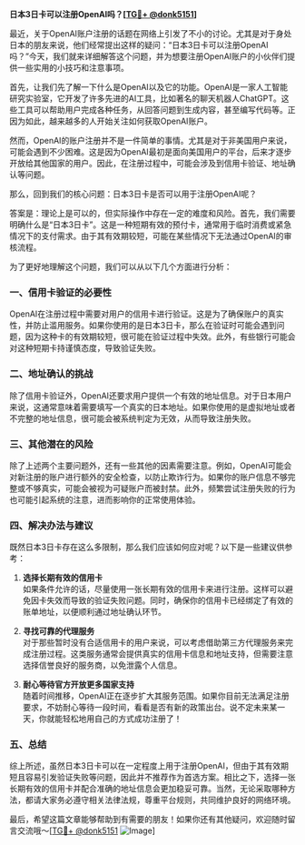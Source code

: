 **日本3日卡可以注册OpenAI吗？[[TG💪+ @donk5151](https://t.me/s/donk5151)]**

最近，关于OpenAI账户注册的话题在网络上引发了不小的讨论。尤其是对于身处日本的朋友来说，他们经常提出这样的疑问：“日本3日卡可以注册OpenAI吗？”今天，我们就来详细解答这个问题，并为想要注册OpenAI账户的小伙伴们提供一些实用的小技巧和注意事项。

首先，让我们先了解一下什么是OpenAI以及它的功能。OpenAI是一家人工智能研究实验室，它开发了许多先进的AI工具，比如著名的聊天机器人ChatGPT。这些工具可以帮助用户完成各种任务，从回答问题到生成内容，甚至编写代码等。正因为如此，越来越多的人开始关注如何获取OpenAI账户。

然而，OpenAI的账户注册并不是一件简单的事情。尤其是对于非美国用户来说，可能会遇到不少困难。这是因为OpenAI最初是面向美国用户的平台，后来才逐步开放给其他国家的用户。因此，在注册过程中，可能会涉及到信用卡验证、地址确认等问题。

那么，回到我们的核心问题：日本3日卡是否可以用于注册OpenAI呢？

答案是：理论上是可以的，但实际操作中存在一定的难度和风险。首先，我们需要明确什么是“日本3日卡”。这是一种短期有效的预付卡，通常用于临时消费或紧急情况下的支付需求。由于其有效期较短，可能在某些情况下无法通过OpenAI的审核流程。

为了更好地理解这个问题，我们可以从以下几个方面进行分析：

### 一、信用卡验证的必要性

OpenAI在注册过程中需要对用户的信用卡进行验证。这是为了确保账户的真实性，并防止滥用服务。如果你使用的是日本3日卡，那么在验证时可能会遇到问题，因为这种卡的有效期较短，很可能在验证过程中失效。此外，有些银行可能会对这种短期卡持谨慎态度，导致验证失败。

### 二、地址确认的挑战

除了信用卡验证外，OpenAI还要求用户提供一个有效的地址信息。对于日本用户来说，这通常意味着需要填写一个真实的日本地址。如果你使用的是虚拟地址或者不完整的地址信息，很可能会被系统判定为无效，从而导致注册失败。

### 三、其他潜在的风险

除了上述两个主要问题外，还有一些其他的因素需要注意。例如，OpenAI可能会对新注册的账户进行额外的安全检查，以防止欺诈行为。如果你的账户信息不够完整或不够真实，可能会被视为可疑账户而被封禁。此外，频繁尝试注册失败的行为也可能引起系统的注意，进而影响你的正常使用体验。

### 四、解决办法与建议

既然日本3日卡存在这么多限制，那么我们应该如何应对呢？以下是一些建议供参考：

1. **选择长期有效的信用卡**  
   如果条件允许的话，尽量使用一张长期有效的信用卡来进行注册。这样可以避免因卡失效而导致的验证失败问题。同时，确保你的信用卡已经绑定了有效的账单地址，以便顺利通过地址确认环节。

2. **寻找可靠的代理服务**  
   对于那些暂时没有合适信用卡的用户来说，可以考虑借助第三方代理服务来完成注册过程。这类服务通常会提供真实的信用卡信息和地址支持，但需要注意选择信誉良好的服务商，以免泄露个人信息。

3. **耐心等待官方开放更多国家支持**  
   随着时间推移，OpenAI正在逐步扩大其服务范围。如果你目前无法满足注册要求，不妨耐心等待一段时间，看看是否有新的政策出台。说不定未来某一天，你就能轻松地用自己的方式成功注册了！

### 五、总结

综上所述，虽然日本3日卡可以在一定程度上用于注册OpenAI，但由于其有效期短且容易引发验证失败等问题，因此并不推荐作为首选方案。相比之下，选择一张长期有效的信用卡并配合准确的地址信息会更加稳妥可靠。当然，无论采取哪种方法，都请大家务必遵守相关法律法规，尊重平台规则，共同维护良好的网络环境。

最后，希望这篇文章能够帮助到有需要的朋友！如果你还有其他疑问，欢迎随时留言交流哦～[[TG💪+ @donk5151](https://t.me/s/donk5151) ![Image](https://i.postimg.cc/rwNCRYN7/Snipaste-2025-04-30-17-27-05.png)]